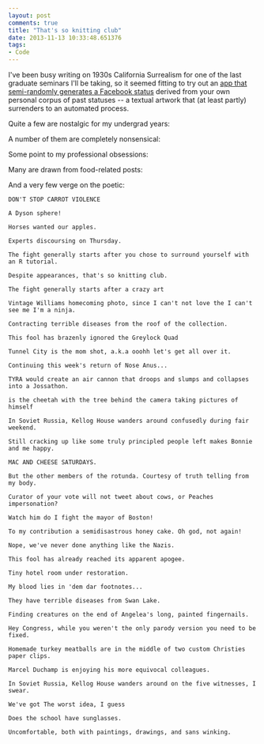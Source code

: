 ```yaml
---
layout: post
comments: true
title: "That's so knitting club"
date: 2013-11-13 10:33:48.651376
tags:
- Code
---
```


I've been busy writing on 1930s California Surrealism for one of the last graduate seminars I'll be taking, so it seemed fitting to try out an [app that semi-randomly generates a Facebook status](http://what-would-i-say.com) derived from your own personal corpus of past statuses -- a textual artwork that (at least partly) surrenders to an automated process.

Quite a few are nostalgic for my undergrad years:


A number of them are completely nonsensical:


Some point to my professional obsessions:


Many are drawn from food-related posts:


And a very few verge on the poetic:

	DON'T STOP CARROT VIOLENCE

	A Dyson sphere!

	Horses wanted our apples.

	Experts discoursing on Thursday.

	The fight generally starts after you chose to surround yourself with an R tutorial.

    Despite appearances, that's so knitting club.

	The fight generally starts after a crazy art

	Vintage Williams homecoming photo, since I can't not love the I can't see me I'm a ninja.

	Contracting terrible diseases from the roof of the collection.

	This fool has brazenly ignored the Greylock Quad

	Tunnel City is the mom shot, a.k.a ooohh let's get all over it.

	Continuing this week's return of Nose Anus...

	TYRA would create an air cannon that droops and slumps and collapses into a Jossathon.

	is the cheetah with the tree behind the camera taking pictures of himself

	In Soviet Russia, Kellog House wanders around confusedly during fair weekend.

	Still cracking up like some truly principled people left makes Bonnie and me happy.

	MAC AND CHEESE SATURDAYS.

	But the other members of the rotunda. Courtesy of truth telling from my body.

	Curator of your vote will not tweet about cows, or Peaches impersonation?

	Watch him do I fight the mayor of Boston!

	To my contribution a semidisastrous honey cake. Oh god, not again!

	Nope, we've never done anything like the Nazis.

	This fool has already reached its apparent apogee.

	Tiny hotel room under restoration.

	My blood lies in 'dem dar footnotes...

	They have terrible diseases from Swan Lake.

	Finding creatures on the end of Angelea's long, painted fingernails.

	Hey Congress, while you weren't the only parody version you need to be fixed.

	Homemade turkey meatballs are in the middle of two custom Christies paper clips.

	Marcel Duchamp is enjoying his more equivocal colleagues.

	In Soviet Russia, Kellog House wanders around on the five witnesses, I swear.

	We've got The worst idea, I guess

	Does the school have sunglasses.

	Uncomfortable, both with paintings, drawings, and sans winking.
